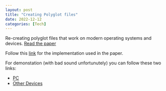 ```yaml
---
layout: post
title: "Creating Polyglot files"
date: 2022-12-12
categories: [Tech]
---
```


Re-creating polyglot files that work on modern operating systems and devices. [Read the paper](/assets/pdf/creating-polyglot-files.pdf)

Follow this [link](https://github.com/Despire/playground/tree/00642fd59dc4f699b0c893e4c45d883cb222bd19/ff-tools) for the implementation used in the paper.

For demonstation (with bad sound unfortunutely) you can follow these two links:

- [PC](https://youtu.be/lZuIEokYNIg) 
- [Other Devices](https://youtu.be/MYyJm330lZI)
